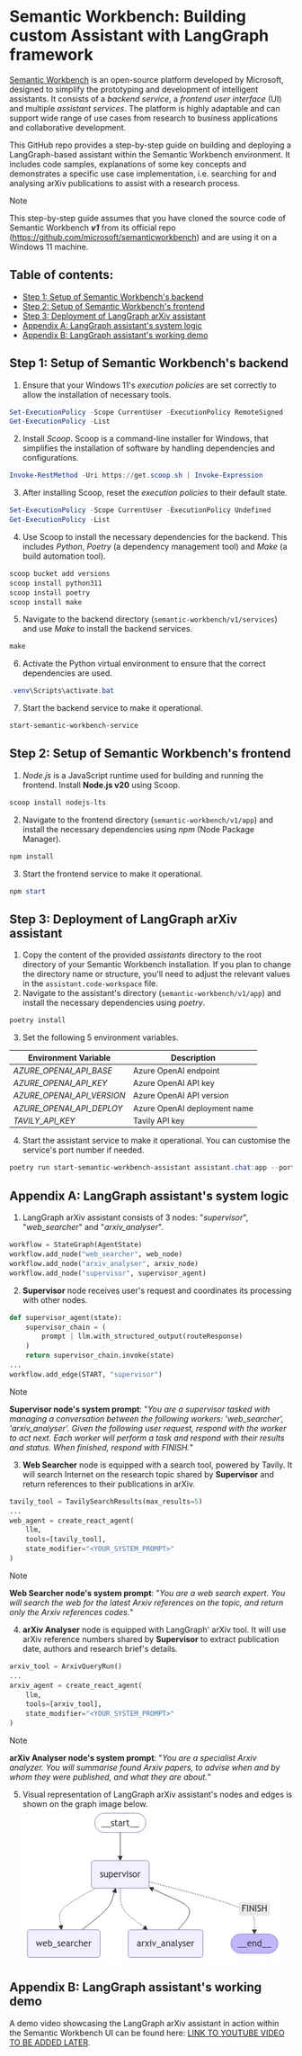 # Semantic Workbench: Building custom Assistant with LangGraph framework

[Semantic Workbench](https://github.com/microsoft/semanticworkbench) is an open-source platform developed by Microsoft, designed to simplify the prototyping and development of intelligent assistants. It consists of a _backend service_, a _frontend user interface_ (UI) and multiple _assistant services_. The platform is highly adaptable and can support wide range of use cases from research to business applications and collaborative development.

This GitHub repo provides a step-by-step guide on building and deploying a LangGraph-based assistant within the Semantic Workbench environment. It includes code samples, explanations of some key concepts and demonstrates a specific use case implementation, i.e. searching for and analysing arXiv publications to assist with a research process.

> [!NOTE]
> This step-by-step guide assumes that you have cloned the source code of Semantic Workbench **_v1_** from its official repo (https://github.com/microsoft/semanticworkbench) and are using it on a Windows 11 machine.

## Table of contents:
- [Step 1: Setup of Semantic Workbench's backend](https://github.com/LazaUK/SemanticWorkbench-Assistant-LangGraph#step-1-setup-of-semantic-workbenchs-backend)
- [Step 2: Setup of Semantic Workbench's frontend](https://github.com/LazaUK/SemanticWorkbench-Assistant-LangGraph#step-2-setup-of-semantic-workbenchs-frontend)
- [Step 3: Deployment of LangGraph arXiv assistant](https://github.com/LazaUK/SemanticWorkbench-Assistant-LangGraph#step-3-deployment-of-langgraph-arxiv-assistant)
- [Appendix A: LangGraph assistant's system logic](https://github.com/LazaUK/SemanticWorkbench-Assistant-LangGraph#appendix-a-langgraph-assistants-system-logic)
- [Appendix B: LangGraph assistant's working demo](https://github.com/LazaUK/SemanticWorkbench-Assistant-LangGraph#appendix-b-langgraph-assistants-working-demo)

## Step 1: Setup of Semantic Workbench's backend
1. Ensure that your Windows 11's _execution policies_ are set correctly to allow the installation of necessary tools.
``` PowerShell
Set-ExecutionPolicy -Scope CurrentUser -ExecutionPolicy RemoteSigned
Get-ExecutionPolicy -List
```
2. Install _Scoop_. Scoop is a command-line installer for Windows, that simplifies the installation of software by handling dependencies and configurations.
``` PowerShell
Invoke-RestMethod -Uri https://get.scoop.sh | Invoke-Expression
```
3. After installing Scoop, reset the _execution policies_ to their default state.
``` PowerShell
Set-ExecutionPolicy -Scope CurrentUser -ExecutionPolicy Undefined
Get-ExecutionPolicy -List
```
4. Use Scoop to install the necessary dependencies for the backend. This includes _Python_, _Poetry_ (a dependency management tool) and _Make_ (a build automation tool).
``` PowerShell
scoop bucket add versions
scoop install python311
scoop install poetry
scoop install make
```
5. Navigate to the backend directory (```semantic-workbench/v1/services```) and use _Make_ to install the backend services.
``` PowerShell
make
```
6. Activate the Python virtual environment to ensure that the correct dependencies are used.
``` PowerShell
.venv\Scripts\activate.bat
```
7. Start the backend service to make it operational.
``` PowerShell
start-semantic-workbench-service
```

## Step 2: Setup of Semantic Workbench's frontend
1. _Node.js_ is a JavaScript runtime used for building and running the frontend. Install **Node.js v20** using Scoop.
``` PowerShell
scoop install nodejs-lts
```
2. Navigate to the frontend directory (```semantic-workbench/v1/app```) and install the necessary dependencies using _npm_ (Node Package Manager).
``` PowerShell
npm install
```
3.	Start the frontend service to make it operational.
``` PowerShell
npm start
```

## Step 3: Deployment of LangGraph arXiv assistant
1. Copy the content of the provided _assistants_ directory to the root directory of your Semantic Workbench installation. If you plan to change the directory name or structure, you'll need to adjust the relevant values in the ```assistant.code-workspace``` file.
2. Navigate to the assistant's directory (```semantic-workbench/v1/app```) and install the necessary dependencies using _poetry_.
``` PowerShell
poetry install
```
3. Set the following 5 environment variables.

| Environment Variable | Description |
| --- | --- |
| _AZURE_OPENAI_API_BASE_ | Azure OpenAI endpoint |
| _AZURE_OPENAI_API_KEY_ | Azure OpenAI API key |
| _AZURE_OPENAI_API_VERSION_ | Azure OpenAI API version |
| _AZURE_OPENAI_API_DEPLOY_ | Azure OpenAI deployment name |
| _TAVILY_API_KEY_ | Tavily API key |
4. Start the assistant service to make it operational. You can customise the service's port number if needed.
``` PowerShell
poetry run start-semantic-workbench-assistant assistant.chat:app --port 3002
```

## Appendix A: LangGraph assistant's system logic
1. LangGraph arXiv assistant consists of 3 nodes: "_supervisor_", "_web_searcher_" and "_arxiv_analyser_".
``` Python
workflow = StateGraph(AgentState)
workflow.add_node("web_searcher", web_node)
workflow.add_node("arxiv_analyser", arxiv_node)
workflow.add_node("supervisor", supervisor_agent)
```
2. **Supervisor** node receives user's request and coordinates its processing with other nodes.
``` Python
def supervisor_agent(state):
    supervisor_chain = (
        prompt | llm.with_structured_output(routeResponse)
    )
    return supervisor_chain.invoke(state)
...
workflow.add_edge(START, "supervisor")
```
> [!NOTE]
> **Supervisor node's system prompt**: "_You are a supervisor tasked with managing a conversation between the following workers: 'web_searcher', 'arxiv_analyser'. Given the following user request, respond with the worker to act next. Each worker will perform a task and respond with their results and status. When finished, respond with FINISH._"
3. **Web Searcher** node is equipped with a search tool, powered by Tavily. It will search Internet on the research topic shared by **Supervisor** and return references to their publications in arXiv.
``` Python
tavily_tool = TavilySearchResults(max_results=5)
...
web_agent = create_react_agent(
    llm,
    tools=[tavily_tool],
    state_modifier="<YOUR_SYSTEM_PROMPT>"
)
```
> [!NOTE]
> **Web Searcher node's system prompt**: "_You are a web search expert. You will search the web for the latest Arxiv references on the topic, and return only the Arxiv references codes._"
4. **arXiv Analyser** node is equipped with LangGraph' arXiv tool. It will use arXiv reference numbers shared by **Supervisor** to extract publication date, authors and research brief's details. 
``` Python
arxiv_tool = ArxivQueryRun()
...
arxiv_agent = create_react_agent(
    llm,
    tools=[arxiv_tool],
    state_modifier="<YOUR_SYSTEM_PROMPT>"
)
```
> [!NOTE]
> **arXiv Analyser node's system prompt**: "_You are a specialist Arxiv analyzer. You will summarise found Arxiv papers, to advise when and by whom they were published, and what they are about._"
5. Visual representation of LangGraph arXiv assistant's nodes and edges is shown on the graph image below.
![LangGraph_nodes](/images/LangGraph_visual.jpeg)

## Appendix B: LangGraph assistant's working demo
A demo video showcasing the LangGraph arXiv assistant in action within the Semantic Workbench UI can be found here: [LINK TO YOUTUBE VIDEO TO BE ADDED LATER]().
